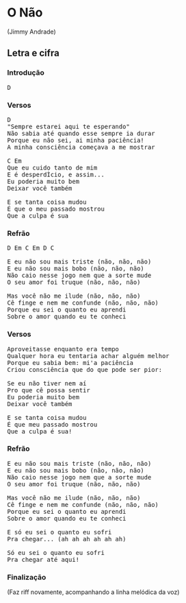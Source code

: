 # O Não
(Jimmy Andrade)
## Letra e cifra
### Introdução
<pre>
D
</pre>
### Versos
<pre>
D
"Sempre estarei aqui te esperando"
Não sabia até quando esse sempre ia durar
Porque eu não sei, ai minha paciência!
A minha consciência começava a me mostrar

C Em
Que eu cuido tanto de mim
E é desperdÌcio, e assim...
Eu poderia muito bem
Deixar você também

E se tanta coisa mudou
É que o meu passado mostrou
Que a culpa é sua
</pre>
### Refrão
<pre>
D Em C Em D C

E eu não sou mais triste (não, não, não)
E eu não sou mais bobo (não, não, não)
Não caio nesse jogo nem que a sorte mude
O seu amor foi truque (não, não, não)

Mas você não me ilude (não, não, não)
Cê finge e nem me confunde (não, não, não)
Porque eu sei o quanto eu aprendi
Sobre o amor quando eu te conheci
</pre>
### Versos
<pre>
Aproveitasse enquanto era tempo
Qualquer hora eu tentaria achar alguém melhor
Porque eu sabia bem: mi'a paciência
Criou consciência que do que pode ser pior:

Se eu não tiver nem aí
Pro que cê possa sentir
Eu poderia muito bem
Deixar você também

E se tanta coisa mudou
É que meu passado mostrou
Que a culpa é sua!
</pre>
### Refrão
<pre>
E eu não sou mais triste (não, não, não)
E eu não sou mais bobo (não, não, não)
Não caio nesse jogo nem que a sorte mude
O seu amor foi truque (não, não, não)

Mas você não me ilude (não, não, não)
Cê finge e nem me confunde (não, não, não)
Porque eu sei o quanto eu aprendi
Sobre o amor quando eu te conheci

E só eu sei o quanto eu sofri
Pra chegar... (ah ah ah ah ah ah)

Só eu sei o quanto eu sofri
Pra chegar até aqui!
</pre>
### Finalização
(Faz riff novamente, acompanhando a linha melódica da voz)
